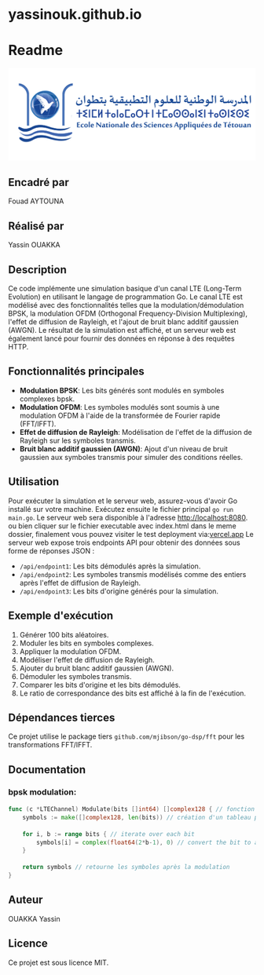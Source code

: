 # yassinouk.github.io
# Readme
![Hero Image](ensate.png) <!-- hero image -->

## Encadré par
Fouad AYTOUNA

## Réalisé par
Yassin OUAKKA

## Description
Ce code implémente une simulation basique d'un canal LTE (Long-Term Evolution) en utilisant le langage de programmation Go. Le canal LTE est modélisé avec des fonctionnalités telles que la modulation/démodulation BPSK, la modulation OFDM (Orthogonal Frequency-Division Multiplexing), l'effet de diffusion de Rayleigh, et l'ajout de bruit blanc additif gaussien (AWGN). Le résultat de la simulation est affiché, et un serveur web est également lancé pour fournir des données en réponse à des requêtes HTTP.

## Fonctionnalités principales
- **Modulation BPSK**: Les bits générés sont modulés en symboles complexes bpsk.
- **Modulation OFDM**: Les symboles modulés sont soumis à une modulation OFDM à l'aide de la transformée de Fourier rapide (FFT/IFFT).
- **Effet de diffusion de Rayleigh**: Modélisation de l'effet de la diffusion de Rayleigh sur les symboles transmis.
- **Bruit blanc additif gaussien (AWGN)**: Ajout d'un niveau de bruit gaussien aux symboles transmis pour simuler des conditions réelles.

## Utilisation
Pour exécuter la simulation et le serveur web, assurez-vous d'avoir Go installé sur votre machine. Exécutez ensuite le fichier principal `go run main.go`. Le serveur web sera disponible à l'adresse [http://localhost:8080](http://localhost:8080).
ou bien cliquer sur le fichier executable avec index.html dans le meme dossier, finalement vous pouvez visiter le test deployment via:[vercel.app](http://localhost:8080)
Le serveur web expose trois endpoints API pour obtenir des données sous forme de réponses JSON :
- `/api/endpoint1`: Les bits démodulés après la simulation.
- `/api/endpoint2`: Les symboles transmis modélisés comme des entiers après l'effet de diffusion de Rayleigh.
- `/api/endpoint3`: Les bits d'origine générés pour la simulation.

## Exemple d'exécution
1. Générer 100 bits aléatoires.
2. Moduler les bits en symboles complexes.
3. Appliquer la modulation OFDM.
4. Modéliser l'effet de diffusion de Rayleigh.
5. Ajouter du bruit blanc additif gaussien (AWGN).
6. Démoduler les symboles transmis.
7. Comparer les bits d'origine et les bits démodulés.
8. Le ratio de correspondance des bits est affiché à la fin de l'exécution.

## Dépendances tierces
Ce projet utilise le package tiers `github.com/mjibson/go-dsp/fft` pour les transformations FFT/IFFT.

## Documentation
### bpsk modulation:
```go
func (c *LTEChannel) Modulate(bits []int64) []complex128 { // fonction pour moduler les bits dans les symboles complexes. Chaque bit est converti en symbole complexe
	symbols := make([]complex128, len(bits)) // création d'un tableau pour stocker les symboles

	for i, b := range bits { // iterate over each bit
		symbols[i] = complex(float64(2*b-1), 0) // convert the bit to a complex symbol
	}

	return symbols // retourne les symboles après la modulation
}
```


## Auteur
OUAKKA Yassin

## Licence
Ce projet est sous licence MIT.
